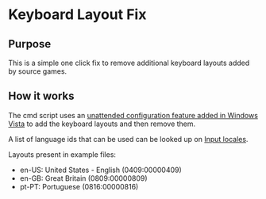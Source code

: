 # Keyboard Layout Fix

## Purpose

This is a simple one click fix to remove additional keyboard layouts added by source games.

## How it works

The cmd script uses an [unattended configuration feature added in Windows Vista](https://docs.microsoft.com/en-us/troubleshoot/windows-client/deployment/automate-regional-language-settings) to add the keyboard layouts and then remove them.

A list of language ids that can be used can be looked up on [Input locales](https://docs.microsoft.com/en-us/windows-hardware/manufacture/desktop/default-input-locales-for-windows-language-packs?view=windows-11).

Layouts present in example files:

* en-US: United States - English (0409:00000409)
* en-GB: Great Britain (0809:00000809)
* pt-PT: Portuguese (0816:00000816)
